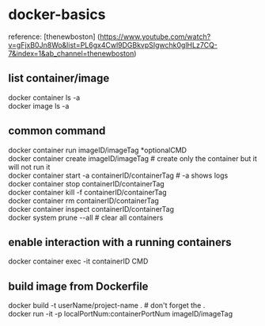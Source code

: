 # docker-basics<br/>
reference: [thenewboston] (https://www.youtube.com/watch?v=gFjxB0Jn8Wo&list=PL6gx4Cwl9DGBkvpSIgwchk0glHLz7CQ-7&index=1&ab_channel=thenewboston)

## list container/image<br/>
docker container ls -a<br/>
docker image ls -a<br/>


## common command<br/>
docker container run imageID/imageTag *optionalCMD<br/>
docker container create imageID/imageTag            # create only the container but it will not run it<br/>
docker container start -a containerID/containerTag  # -a shows logs<br/>
docker container stop containerID/containerTag<br/>
docker container kill -f containerID/containerTag<br/>
docker container rm containerID/containerTag<br/>
docker container inspect containerID/containerTag<br/>
docker system prune --all                           # clear all containers<br/>


## enable interaction with a running containers<br/>
docker container exec -it containerID CMD<br/>


## build image from Dockerfile<br/>
docker build -t userName/project-name .             # don't forget the .<br/>
docker run -it -p localPortNum:containerPortNum imageID/imageTag<br/>
